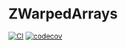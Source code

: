 # ZWarpedArrays
[![CI](https://github.com/HolyLab/ZWarpedArrays.jl/actions/workflows/CI.yml/badge.svg)](https://github.com/HolyLab/ZWarpedArrays.jl/actions/workflows/CI.yml)
[![codecov](https://codecov.io/gh/HolyLab/ZWarpedArrays.jl/branch/master/graph/badge.svg)](https://codecov.io/gh/HolyLab/ZWarpedArrays.jl)
